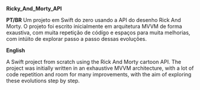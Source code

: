 **Ricky_And_Morty_API**

**PT/BR**
Um projeto em Swift do zero usando a API do desenho Rick And Morty.
O projeto foi escrito inicialmente em arquitetura MVVM de forma exaustiva, com muita repetição de códígo e espaços para muita melhorias, com intúito de explorar passo a passo dessas evoluções.

**English**

A Swift project from scratch using the Rick And Morty cartoon API.
The project was initially written in an exhaustive MVVM architecture, with a lot of code repetition and room for many improvements, with the aim of exploring these evolutions step by step.
